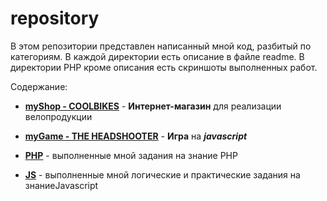 # repository
В этом репозитории представлен написанный мной код, разбитый по категориям. 
В каждой директории есть описание в файле readme. 
В директории PHP кроме описания есть скриншоты выполненных работ.

Содержание:
* **[myShop - COOLBIKES](https://github.com/segakuz/repository/tree/master/PHP/myShop%20-%20COOLBIKES)** - 
**Интернет-магазин** для реализации велопродукции


* **[myGame - THE HEADSHOOTER](https://github.com/segakuz/repository/tree/master/JS/myGame%20-%20THE%20HEADSHOOTER)** - 
**Игра** на ***javascript***

* **[PHP](https://github.com/segakuz/repository/tree/master/PHP)** - 
выполненные мной задания на знание PHP

* **[JS](https://github.com/segakuz/repository/tree/master/JS)** - 
выполненные мной логические и практические задания на знаниеJavascript